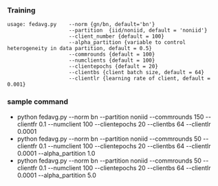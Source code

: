 ### Training
```
usage: fedavg.py    --norm {gn/bn, default='bn'}
                    --partition  {iid/noniid, default = 'noniid'}
                    --client_number {default = 100}
                    --alpha_partition {variable to control heterogeneity in data partition, default = 0.5}                    
                    --commrounds {default = 100}
                    --numclients {default = 100}
                    --clientepochs {default = 20}
                    --clientbs {client batch size, default = 64}
                    --clientlr {learning rate of client, default = 0.001}
```

### sample command
* python fedavg.py --norm bn --partition noniid --commrounds 150 --clientfr 0.1 --numclient 100 --clientepochs 20 --clientbs 64 --clientlr 0.0001 
* python fedavg.py --norm bn --partition noniid --commrounds 50 --clientfr 0.1 --numclient 100 --clientepochs 20 --clientbs 64 --clientlr 0.0001 --alpha_partition 1.0
* python fedavg.py --norm bn --partition noniid --commrounds 50 --clientfr 0.1 --numclient 100 --clientepochs 20 --clientbs 64 --clientlr 0.0001 --alpha_partition 5.0
